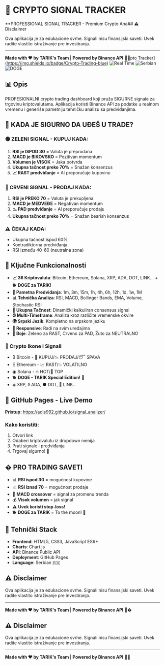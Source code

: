 # 🚀 CRYPTO SIGNAL TRACKER

**PROFESSIONAL SIGNAL TRACKER - Premium Crypto Ana## ⚠️ Disclaimer

Ova aplikacija je za edukacione svrhe. Signali nisu finansijski saveti. Uvek radite vlastito istraživanje pre investiranja.

---

**Made with ❤️ by TARIK's Team | Powered by Binance API** 🚀💎pto Tracker](https://img.shields.io/badge/Crypto-Trading-blue)
![Real Time](https://img.shields.io/badge/Real%20Time-Binance%20API-green)
![Serbian](https://img.shields.io/badge/Language-Serbian-red)
![DOGE](https://img.shields.io/badge/Special-DOGE%20for%20TARIK-yellow)

## 📊 Opis

PROFESIONALNI crypto trading dashboard koji pruža SIGURNE signale za trgovinu kriptovalutama. Aplikacija koristi Binance API za podatke u realnom vremenu i generiše pametniju tehničku analizu sa predviđanjima.

## 🎯 KADA JE SIGURNO DA UĐEŠ U TRADE?

### 🟢 ZELENI SIGNAL - KUPUJ KADA:
1. **RSI je ISPOD 30** = Valuta je preprodana
2. **MACD je BIKOVSKO** = Pozitivan momentum
3. **Volumen je VISOK** = Jaka potvrda
4. **Ukupna tačnost preko 70%** = Snažan konsenzus
5. **📈 RAST predviđanje** = AI preporučuje kupovinu

### 🔴 CRVENI SIGNAL - PRODAJ KADA:
1. **RSI je PREKO 70** = Valuta je prekupljena  
2. **MACD je MEDVEĐE** = Negativan momentum
3. **📉 PAD predviđanje** = AI preporučuje prodaju
4. **Ukupna tačnost preko 70%** = Snažan bearish konsenzus

### ⚠️ ČEKAJ KADA:
- Ukupna tačnost ispod 60%
- Kontradiktorna predviđanja
- RSI između 40-60 (neutralna zona)

## 🌟 Ključne Funkcionalnosti

- **📈 36 Kriptovaluta**: Bitcoin, Ethereum, Solana, XRP, ADA, DOT, LINK... + 🐕 **DOGE za TARIK!**
- **🔮 Pametna Predviđanja**: 1m, 3m, 15m, 1h, 4h, 6h, 12h, 1d, 1w, 1M
- **📊 Tehnička Analiza**: RSI, MACD, Bollinger Bands, EMA, Volume, Stochastic RSI
- **🎯 Ukupna Tačnost**: Dinamički kalkuliran consensus signal
- **⏰ Multi-Timeframe**: Analiza kroz različite vremenske okvire
- **🌍 Srpski Jezik**: Kompletno na srpskom jeziku
- **📱 Responsive**: Radi na svim uređajima
- **🎨 Boje**: Zeleno za RAST, Crveno za PAD, Žuto za NEUTRALNO

### 💎 Crypto Ikone i Signali

- ₿ Bitcoin - 🚀 KUPUJ/📉 PRODAJ/😴 SPAVA
- Ξ Ethereum - 📈 RAST/💥 VOLATILNO  
- ◉ Solana - 🔥 HOT/💎 TOP
- 🐕 **DOGE - TARIK Special Edition!** 🚀
- ◈ XRP, ◊ ADA, ● DOT, 🔗 LINK...

## 🚀 GitHub Pages - Live Demo

**Pristup:** https://adis992.github.io/signal_analizer/

### Kako koristiti:

1. Otvori link
2. Odaberi kriptovalutu iz dropdown menija  
3. Prati signale i predviđanja
4. Trgovaj sigurno! 💎

## � PRO TRADING SAVETI

- 📊 **RSI ispod 30** = mogućnost kupovine
- 📈 **RSI iznad 70** = mogućnost prodaje  
- 🔄 **MACD crossover** = signal za promenu trenda
- 💰 **Visok volumen** = jak signal
- ⚠️ **Uvek koristi stop-loss!**
- 🐕 **DOGE za TARIK** = To the moon! 🚀

## 🔧 Tehnički Stack

- **Frontend**: HTML5, CSS3, JavaScript ES6+
- **Charts**: Chart.js
- **API**: Binance Public API  
- **Deployment**: GitHub Pages
- **Language**: Serbian 🇷🇸

## ⚠️ Disclaimer

Ova aplikacija je za edukacione svrhe. Signali nisu finansijski saveti. Uvek radite vlastito istraživanje pre investiranja.

---

**Made with ❤️ by TARIK's Team | Powered by Binance API** 🚀�

## ⚠️ Disclaimer

Ova aplikacija je za edukacione svrhe. Signali nisu finansijski saveti. Uvek radite vlastito istraživanje pre investiranja.

---

**Made with ❤️ by TARIK's Team | Powered by Binance API** 🚀💎
